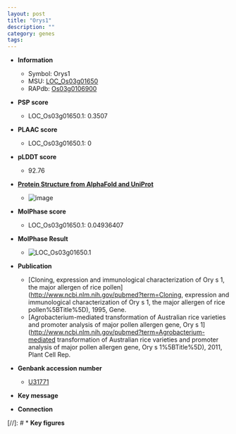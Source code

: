 ```yaml
---
layout: post
title: "Orys1"
description: ""
category: genes
tags: 
---
```


* **Information**  
    + Symbol: Orys1  
    + MSU: [LOC_Os03g01650](http://rice.plantbiology.msu.edu/cgi-bin/ORF_infopage.cgi?orf=LOC_Os03g01650)  
    + RAPdb: [Os03g0106900](http://rapdb.dna.affrc.go.jp/viewer/gbrowse_details/irgsp1?name=Os03g0106900)  

* **PSP score**  
    + LOC_Os03g01650.1: 0.3507 

* **PLAAC score**  
    + LOC_Os03g01650.1: 0 

* **pLDDT score**
    + 92.76

* **[Protein Structure from AlphaFold and UniProt](https://www.uniprot.org/uniprotkb/Q40638/entry#structure)**
    + ![image](https://ricepsp.github.io/images/Q4/AF-Q40638-F1.png)

* **MolPhase score**
    + LOC_Os03g01650.1: 0.04936407

* **MolPhase Result**
    + ![LOC_Os03g01650.1](https://304243504.github.io/Pictures/LOC_Os03g/LOC_Os03g01650.1.png)

* **Publication**  
    + [Cloning, expression and immunological characterization of Ory s 1, the major allergen of rice pollen](http://www.ncbi.nlm.nih.gov/pubmed?term=Cloning, expression and immunological characterization of Ory s 1, the major allergen of rice pollen%5BTitle%5D), 1995, Gene.
    + [Agrobacterium-mediated transformation of Australian rice varieties and promoter analysis of major pollen allergen gene, Ory s 1](http://www.ncbi.nlm.nih.gov/pubmed?term=Agrobacterium-mediated transformation of Australian rice varieties and promoter analysis of major pollen allergen gene, Ory s 1%5BTitle%5D), 2011, Plant Cell Rep.

* **Genbank accession number**  
    + [U31771](http://www.ncbi.nlm.nih.gov/nuccore/U31771)

* **Key message**  

* **Connection**  

[//]: # * **Key figures**  



